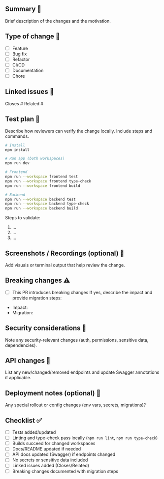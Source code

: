 <!-- Please read CONTRIBUTING.md before submitting. Provide a clear, focused PR. -->

## Summary 📝
Brief description of the changes and the motivation.

## Type of change 🔧
- [ ] Feature
- [ ] Bug fix
- [ ] Refactor
- [ ] CI/CD
- [ ] Documentation
- [ ] Chore

## Linked issues 🔗
Closes #
Related #

## Test plan 🧪
Describe how reviewers can verify the change locally. Include steps and commands.

```bash
# Install
npm install

# Run app (both workspaces)
npm run dev

# Frontend
npm run --workspace frontend test
npm run --workspace frontend type-check
npm run --workspace frontend build

# Backend
npm run --workspace backend test
npm run --workspace backend type-check
npm run --workspace backend build
```

Steps to validate:
1. ...
2. ...
3. ...

## Screenshots / Recordings (optional) 📸
Add visuals or terminal output that help review the change.

## Breaking changes ⚠️
- [ ] This PR introduces breaking changes
If yes, describe the impact and provide migration steps:
- Impact:
- Migration:

## Security considerations 🔐
Note any security-relevant changes (auth, permissions, sensitive data, dependencies).

## API changes 📡
List any new/changed/removed endpoints and update Swagger annotations if applicable.

## Deployment notes (optional) 🚀
Any special rollout or config changes (env vars, secrets, migrations)?

## Checklist ✅
- [ ] Tests added/updated
- [ ] Linting and type-check pass locally (`npm run lint`, `npm run type-check`)
- [ ] Builds succeed for changed workspaces
- [ ] Docs/README updated if needed
- [ ] API docs updated (Swagger) if endpoints changed
- [ ] No secrets or sensitive data included
- [ ] Linked issues added (Closes/Related)
- [ ] Breaking changes documented with migration steps
